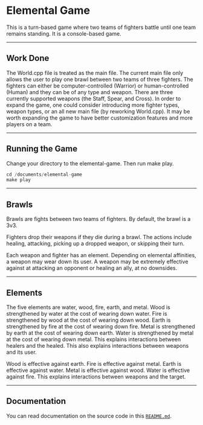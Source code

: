 # Elemental Game

This is a turn-based game where two teams of fighters battle until one team remains standing.
It is a console-based game.

---

## Work Done

The World.cpp file is treated as the main file. The current main file 
only allows the user to play one brawl between 
two teams of three fighters.
The fighters can either be computer-controlled (Warrior) or human-controlled (Human) 
and they can be of any type and weapon.
There are three currently supported weapons (the Staff, Spear, and Cross). 
In order to expand the game, one could consider 
introducing more fighter types, weapon types, or an all 
new main file (by reworking World.cpp). 
It may be worth expanding the game to have better customization 
features and more players on a team.

---

## Running the Game

Change your directory to the elemental-game. Then run make play.

```c++
cd /documents/elemental-game
make play
```

---

## Brawls

Brawls are fights between two teams of fighters.
By default, the brawl is a 3v3.

Fighters drop their weapons if they die during a brawl.
The actions include healing, attacking, picking up a dropped weapon, or skipping their turn.

Each weapon and fighter has an element.
Depending on elemental affinities, a weapon may wear down its user.
A weapon may be extremely effective against at attacking an opponent or healing an ally, at no downsides.

---

## Elements

The five elements are water, wood, fire, earth, and metal.
Wood is strengthened by water at the cost of wearing down water.
Fire is strengthened by wood at the cost of wearing down wood.
Earth is strengthened by fire at the cost of wearing down fire.
Metal is strengthened by earth at the cost of wearing down earth.
Water is strengthened by metal at the cost of wearing down metal.
This explains interactions between healers and the healed.
This also explains interactions between weapons and its user.

Wood is effective against earth.
Fire is effective against metal.
Earth is effective against water.
Metal is effective against wood.
Water is effective against fire.
This explains interactions between weapons and the target.

---

## Documentation

You can read documentation on the source code in this [`README.md`](src/README.md).
